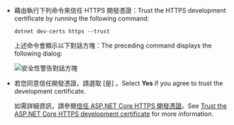* <span data-ttu-id="7cd75-101">藉由執行下列命令來信任 HTTPS 開發憑證：</span><span class="sxs-lookup"><span data-stu-id="7cd75-101">Trust the HTTPS development certificate by running the following command:</span></span>

  ```console
  dotnet dev-certs https --trust
  ```

  <span data-ttu-id="7cd75-102">上述命令會顯示以下對話方塊：</span><span class="sxs-lookup"><span data-stu-id="7cd75-102">The preceding command displays the following dialog:</span></span>

  ![安全性警告對話方塊](~/getting-started/_static/cert.png)

* <span data-ttu-id="7cd75-104">若您同意信任開發憑證，請選取 [是]  。</span><span class="sxs-lookup"><span data-stu-id="7cd75-104">Select **Yes** if you agree to trust the development certificate.</span></span>

  <span data-ttu-id="7cd75-105">如需詳細資訊，請參閱[信任 ASP.NET Core HTTPS 開發憑證](xref:security/enforcing-ssl#trust-the-aspnet-core-https-development-certificate-on-windows-and-macos)。</span><span class="sxs-lookup"><span data-stu-id="7cd75-105">See [Trust the ASP.NET Core HTTPS development certificate](xref:security/enforcing-ssl#trust-the-aspnet-core-https-development-certificate-on-windows-and-macos) for more information.</span></span>
  
